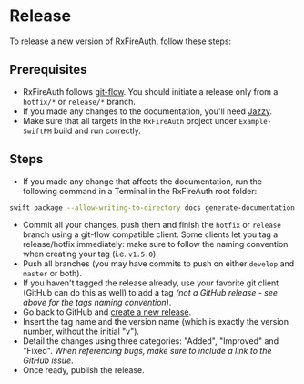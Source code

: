 #  Release
To release a new version of RxFireAuth, follow these steps:

## Prerequisites
- RxFireAuth follows [git-flow](https://www.atlassian.com/git/tutorials/comparing-workflows/gitflow-workflow). You should initiate a release only from a `hotfix/*` or `release/*` branch.
- If you made any changes to the documentation, you'll need [Jazzy](https://github.com/realm/jazzy).
- Make sure that all targets in the `RxFireAuth` project under `Example-SwiftPM` build and run correctly.

## Steps
- If you made any change that affects the documentation, run the following command in a Terminal in the RxFireAuth root folder:

```bash
swift package --allow-writing-to-directory docs generate-documentation --target RxFireAuth --disable-indexing --transform-for-static-hosting --hosting-base-path RxFireAuth --output-path docs
```

- Commit all your changes, push them and finish the `hotfix` or `release` branch using a git-flow compatible client. Some clients let you tag a release/hotfix immediately: make sure to follow the naming convention when creating your tag (i.e. `v1.5.0`).
- Push all branches (you may have commits to push on either `develop` and `master` or both).
- If you haven't tagged the release already, use your favorite git client (GitHub can do this as well) to add a tag *(not a GitHub release - see above for the tags naming convention)*.
- Go back to GitHub and [create a new release](https://github.com/MrAsterisco/RxFireAuth/releases/new).
- Insert the tag name and the version name (which is exactly the version number, without the initial "v").
- Detail the changes using three categories: "Added", "Improved" and "Fixed". *When referencing bugs, make sure to include a link to the GitHub issue*.
- Once ready, publish the release.
